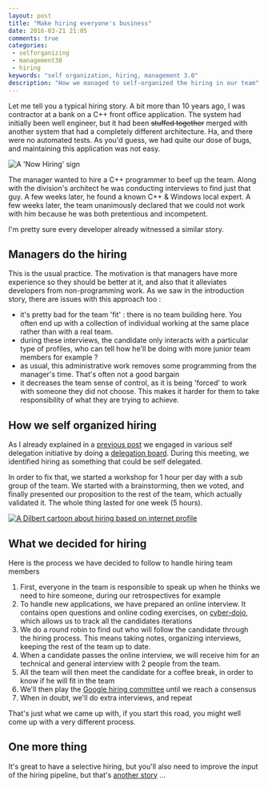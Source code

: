 ```yaml
---
layout: post
title: "Make hiring everyone's business"
date: 2016-03-21 21:05
comments: true
categories:
 - selforganizing
 - management30
 - hiring
keywords: "self organization, hiring, management 3.0"
description: "How we managed to self-organized the hiring in our team"
---
```

Let me tell you a typical hiring story. A bit more than 10 years ago, I was contractor at a bank on a C++ front office application. The system had initially been well engineer, but it had been ~~stuffed together~~ merged with another system that had a completely different architecture. Ha, and there were no automated tests. As you'd guess, we had quite our dose of bugs, and maintaining this application was not easy.

![A 'Now Hiring' sign]({{site.url}}/imgs/2016-03-21-make-hiring-everyones-business/now-hiring.jpg)

The manager wanted to hire a C++ programmer to beef up the team. Along with the division's architect he was conducting interviews to find just that guy. A few weeks later, he found a known C++ & Windows local expert. A few weeks later, the team unanimously declared that we could not work with him because he was both pretentious and incompetent.

I'm pretty sure every developer already witnessed a similar story.

## Managers do the hiring

This is the usual practice. The motivation is that managers have more experience so they should be better at it, and also that it alleviates developers from non-programming work. As we saw in the introduction story, there are issues with this approach too :

* it's pretty bad for the team 'fit' : there is no team building here. You often end up with a collection of individual working at the same place rather than with a real team.
* during these interviews, the candidate only interacts with a particular type of profiles, who can tell how he'll be doing with more junior team members for example ?
* as usual, this administrative work removes some programming from the manager's time. That's often not a good bargain
* it decreases the team sense of control, as it is being 'forced' to work with someone they did not choose. This makes it harder for them to take responsibility of what they are trying to achieve.

## How we self organized hiring

As I already explained in a [previous post](/stop-feeling-like-a-kid-everytime-you-ask-a-day-off/) we engaged in various self delegation initiative by doing a [delegation board](https://management30.com/product/workouts/delegation-employee-engagement/). During this meeting, we identified hiring as something that could be self delegated.

In order to fix that, we started a workshop for 1 hour per day with a sub group of the team. We started with a brainstorming, then we voted, and finally presented our proposition to the rest of the team, which actually validated it. The whole thing lasted for one week (5 hours).

[![A Dilbert cartoon about hiring based on internet profile]({{site.url}}/imgs/2016-03-21-make-hiring-everyones-business/dilbert.jpg)](http://dilbert.com)

## What we decided for hiring

Here is the process we have decided to follow to handle hiring team members

1. First, everyone in the team is responsible to speak up when he thinks we need to hire someone, during our retrospectives for example
2. To handle new applications, we have prepared an online interview. It contains open questions and online coding exercises, on [cyber-dojo](http://www.cyber-dojo.org/), which allows us to track all the candidates iterations
3. We do a round robin to find out who will follow the candidate through the hiring process. This means taking notes, organizing interviews, keeping the rest of the team up to date.
4. When a candidate passes the online interview, we will receive him for an technical and general interview with 2 people from the team.
5. All the team will then meet the candidate for a coffee break, in order to know if he will fit in the team
6. We'll then play the [Google hiring committee](https://rework.withgoogle.com/print/guides/6053596147744768/) until we reach a consensus
7. When in doubt, we'll do extra interviews, and repeat

That's just what we came up with, if you start this road, you might well come up with a very different process.

## One more thing

It's great to have a selective hiring, but you'll also need to improve the input of the hiring pipeline, but that's [another story](/great-developers-are-free/) ...
